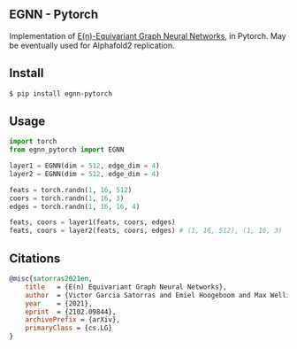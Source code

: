 ## EGNN - Pytorch

Implementation of <a href="https://arxiv.org/abs/2102.09844v1">E(n)-Equivariant Graph Neural Networks</a>, in Pytorch. May be eventually used for Alphafold2 replication.

## Install

```bash
$ pip install egnn-pytorch
```

## Usage

```python
import torch
from egnn_pytorch import EGNN

layer1 = EGNN(dim = 512, edge_dim = 4)
layer2 = EGNN(dim = 512, edge_dim = 4)

feats = torch.randn(1, 16, 512)
coors = torch.randn(1, 16, 3)
edges = torch.randn(1, 16, 16, 4)

feats, coors = layer1(feats, coors, edges)
feats, coors = layer2(feats, coors, edges) # (1, 16, 512), (1, 16, 3)
```

## Citations

```bibtex
@misc{satorras2021en,
	title 	= {E(n) Equivariant Graph Neural Networks}, 
	author 	= {Victor Garcia Satorras and Emiel Hoogeboom and Max Welling},
	year 	= {2021},
	eprint 	= {2102.09844},
	archivePrefix = {arXiv},
	primaryClass = {cs.LG}
}
```
